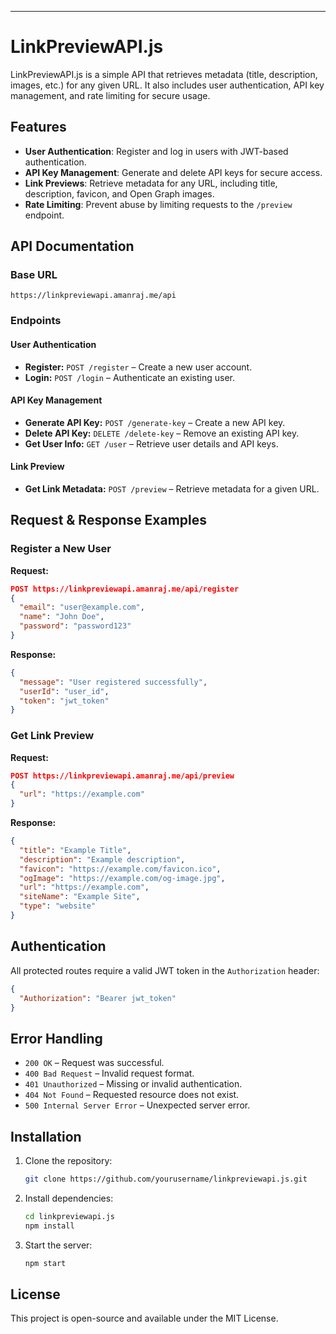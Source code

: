 
---

# LinkPreviewAPI.js  

LinkPreviewAPI.js is a simple API that retrieves metadata (title, description, images, etc.) for any given URL. It also includes user authentication, API key management, and rate limiting for secure usage.  

## Features  

- **User Authentication**: Register and log in users with JWT-based authentication.  
- **API Key Management**: Generate and delete API keys for secure access.  
- **Link Previews**: Retrieve metadata for any URL, including title, description, favicon, and Open Graph images.  
- **Rate Limiting**: Prevent abuse by limiting requests to the `/preview` endpoint.  

## API Documentation  

### Base URL  

```
https://linkpreviewapi.amanraj.me/api
```

### Endpoints  

#### **User Authentication**  

- **Register:** `POST /register` – Create a new user account.  
- **Login:** `POST /login` – Authenticate an existing user.  

#### **API Key Management**  

- **Generate API Key:** `POST /generate-key` – Create a new API key.  
- **Delete API Key:** `DELETE /delete-key` – Remove an existing API key.  
- **Get User Info:** `GET /user` – Retrieve user details and API keys.  

#### **Link Preview**  

- **Get Link Metadata:** `POST /preview` – Retrieve metadata for a given URL.  

## Request & Response Examples  

### **Register a New User**  

**Request:**  
```json
POST https://linkpreviewapi.amanraj.me/api/register
{
  "email": "user@example.com",
  "name": "John Doe",
  "password": "password123"
}
```  
**Response:**  
```json
{
  "message": "User registered successfully",
  "userId": "user_id",
  "token": "jwt_token"
}
```  

### **Get Link Preview**  

**Request:**  
```json
POST https://linkpreviewapi.amanraj.me/api/preview
{
  "url": "https://example.com"
}
```  
**Response:**  
```json
{
  "title": "Example Title",
  "description": "Example description",
  "favicon": "https://example.com/favicon.ico",
  "ogImage": "https://example.com/og-image.jpg",
  "url": "https://example.com",
  "siteName": "Example Site",
  "type": "website"
}
```  

## Authentication  

All protected routes require a valid JWT token in the `Authorization` header:  
```json
{
  "Authorization": "Bearer jwt_token"
}
```  

## Error Handling  

- `200 OK` – Request was successful.  
- `400 Bad Request` – Invalid request format.  
- `401 Unauthorized` – Missing or invalid authentication.  
- `404 Not Found` – Requested resource does not exist.  
- `500 Internal Server Error` – Unexpected server error.  

## Installation  

1. Clone the repository:  
   ```sh
   git clone https://github.com/yourusername/linkpreviewapi.js.git
   ```  
2. Install dependencies:  
   ```sh
   cd linkpreviewapi.js  
   npm install  
   ```  
3. Start the server:  
   ```sh
   npm start  
   ```  

## License  

This project is open-source and available under the MIT License.